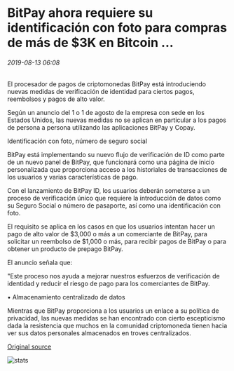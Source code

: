 # BitPay ahora requiere su identificación con foto para compras de más de $3K en Bitcoin ...

###### 2019-08-13 06:08

El procesador de pagos de criptomonedas BitPay está introduciendo nuevas medidas de verificación de identidad para ciertos pagos, reembolsos y pagos de alto valor.

Según un anuncio del 1 o 1 de agosto de la empresa con sede en los Estados Unidos, las nuevas medidas no se aplican en particular a los pagos de persona a persona utilizando las aplicaciones BitPay y Copay.

Identificación con foto, número de seguro social

BitPay está implementando su nuevo flujo de verificación de ID como parte de un nuevo panel de BitPay, que funcionará como una página de inicio personalizada que proporciona acceso a los historiales de transacciones de los usuarios y varias características de pago.

Con el lanzamiento de BitPay ID, los usuarios deberán someterse a un proceso de verificación único que requiere la introducción de datos como su Seguro Social o número de pasaporte, así como una identificación con foto.

El requisito se aplica en los casos en que los usuarios intentan hacer un pago de alto valor de $3,000 o más a un comerciante de BitPay, para solicitar un reembolso de $1,000 o más, para recibir pagos de BitPay o para obtener un producto de prepago BitPay.

El anuncio señala que:

"Este proceso nos ayuda a mejorar nuestros esfuerzos de verificación de identidad y reducir el riesgo de pago para los comerciantes de BitPay.

• Almacenamiento centralizado de datos

Mientras que BitPay proporciona a los usuarios un enlace a su política de privacidad, las nuevas medidas se han encontrado con cierto escepticismo dada la resistencia que muchos en la comunidad criptomoneda tienen hacia ver sus datos personales almacenados en troves centralizados.

[Original source](https://cointelegraph.com/news/bitpay-now-requires-your-photo-id-for-purchases-over-3k-in-bitcoin)

![stats](https://c.statcounter.com/11760860/0/a89fa40b/1/ "stats")